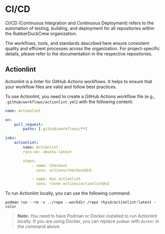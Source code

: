 # CI/CD

CI/CD (Continuous Integration and Continuous Deployment) refers to the automation of testing, building, and deployment for all repositories within the RubberDuckCrew organization.

The workflows, tools, and standards described here ensure consistent quality and efficient processes across the organization. For project-specific details, please refer to the documentation in the respective repositories.

## Actionlint

Actionlint is a linter for GitHub Actions workflows. It helps to ensure that your workflow files are valid and follow best practices.

To use Actionlint, you need to create a GitHub Actions workflow file (e.g., `.github/workflows/actionlint.yml`) with the following content:

```yml
name: Actionlint

on:
    pull_request:
        paths: [.github/workflows/**]

jobs:
    actionlint:
        name: Actionlint
        runs-on: ubuntu-latest

        steps:
            - name: Checkout
              uses: actions/checkout@v5

            - name: Run actionlint
              uses: raven-actions/actionlint@v2
```

To run Actionlint locally, you can use the following command:

```shell
podman run --rm -v .:/repo --workdir /repo rhysd/actionlint:latest -color
```

> **Note:** You need to have Podman or Docker installed to run Actionlint locally. If you are using Docker, you can replace `podman` with `docker` in the command above.
